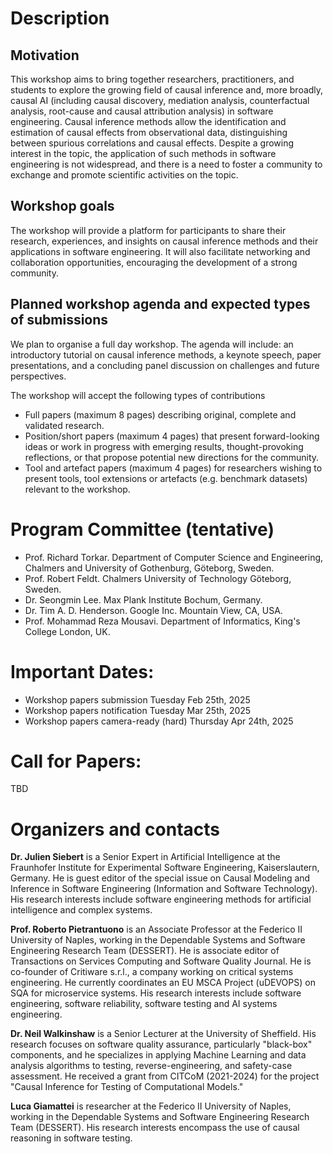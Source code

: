 # Description

## Motivation
This workshop aims to bring together researchers, practitioners, and students to explore the growing field of causal inference and, more broadly, causal AI (including causal discovery, mediation analysis, counterfactual analysis, root-cause and causal attribution analysis) in software engineering. Causal inference methods allow the identification and estimation of causal effects from observational data, distinguishing between spurious correlations and causal effects. Despite a growing interest in the topic, the application of such methods in software engineering is not widespread, and there is a need to foster a community to exchange and promote scientific activities on the topic.

## Workshop goals
The workshop will provide a platform for participants to share their research, experiences, and insights on causal inference methods and their applications in software engineering. It will also facilitate networking and collaboration opportunities, encouraging the development of a strong community.

## Planned workshop agenda and expected types of submissions

We plan to organise a full day workshop. The agenda will include: an introductory tutorial on causal inference methods, a keynote speech, paper presentations, and a concluding panel discussion on challenges and future perspectives.


The workshop will accept the following types of contributions

- Full papers (maximum 8 pages) describing original, complete and validated research.
- Position/short papers (maximum 4 pages) that present forward-looking ideas or work in progress with emerging results, thought-provoking reflections, or that propose potential new directions for the community.
- Tool and artefact papers (maximum 4 pages) for researchers wishing to present tools, tool extensions or artefacts (e.g. benchmark datasets) relevant to the workshop.

# Program Committee (tentative)

- Prof.	Richard	Torkar. Department of Computer Science and Engineering, Chalmers and University of Gothenburg, Göteborg, Sweden.
- Prof.	Robert Feldt. Chalmers University of Technology Göteborg, Sweden.
- Dr. Seongmin Lee. Max Plank Institute Bochum, Germany.
- Dr. Tim A. D. Henderson. Google Inc. Mountain View, CA, USA.
- Prof. Mohammad Reza Mousavi. Department of Informatics, King's College London, UK.

# Important Dates:

- Workshop papers submission Tuesday Feb 25th, 2025
- Workshop papers notification Tuesday Mar 25th, 2025
- Workshop papers camera-ready (hard) Thursday Apr 24th, 2025

# Call for Papers:

TBD


# Organizers and contacts

**Dr. Julien Siebert** is a Senior Expert in Artificial Intelligence at the Fraunhofer Institute for Experimental Software Engineering, Kaiserslautern, Germany. He is guest editor of the special issue on Causal Modeling and Inference in Software Engineering (Information and Software Technology). His research interests include software engineering methods for artificial intelligence and complex systems.

**Prof. Roberto Pietrantuono** is an Associate Professor at the Federico II University of Naples, working in the Dependable Systems and Software Engineering Research Team (DESSERT). He is associate editor of Transactions on Services Computing and Software Quality Journal. He is co-founder of Critiware s.r.l., a company working on critical systems engineering. He currently coordinates an EU MSCA Project (uDEVOPS) on SQA for microservice systems. His research interests include software engineering, software reliability, software testing and AI systems engineering. 

**Dr. Neil Walkinshaw** is a Senior Lecturer at the University of Sheffield. His research focuses on software quality assurance, particularly "black-box" components, and he specializes in applying Machine Learning and data analysis algorithms to testing, reverse-engineering, and safety-case assessment. He received a grant from CITCoM (2021-2024) for the project "Causal Inference for Testing of Computational Models."

**Luca Giamattei** is researcher at the Federico II University of Naples, working in the Dependable Systems and Software Engineering Research Team (DESSERT). His research interests encompass the use of causal reasoning in software testing.
